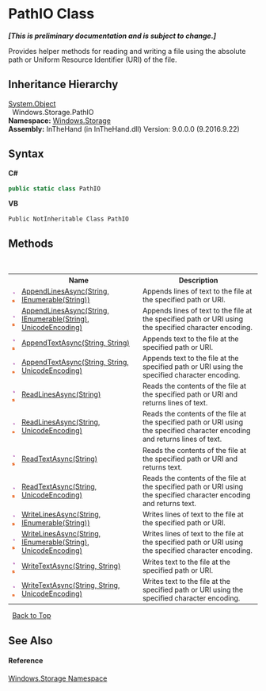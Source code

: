 # PathIO Class
 _**\[This is preliminary documentation and is subject to change.\]**_

Provides helper methods for reading and writing a file using the absolute path or Uniform Resource Identifier (URI) of the file.


## Inheritance Hierarchy
<a href="http://msdn2.microsoft.com/en-us/library/e5kfa45b" target="_blank">System.Object</a><br />&nbsp;&nbsp;Windows.Storage.PathIO<br />
**Namespace:**&nbsp;<a href="N_Windows_Storage">Windows.Storage</a><br />**Assembly:**&nbsp;InTheHand (in InTheHand.dll) Version: 9.0.0.0 (9.2016.9.22)

## Syntax

**C#**<br />
``` C#
public static class PathIO
```

**VB**<br />
``` VB
Public NotInheritable Class PathIO
```


## Methods
&nbsp;<table><tr><th></th><th>Name</th><th>Description</th></tr><tr><td>![Public method](media/pubmethod.gif "Public method")![Static member](media/static.gif "Static member")</td><td><a href="M_Windows_Storage_PathIO_AppendLinesAsync">AppendLinesAsync(String, IEnumerable(String))</a></td><td>
Appends lines of text to the file at the specified path or URI.</td></tr><tr><td>![Public method](media/pubmethod.gif "Public method")![Static member](media/static.gif "Static member")</td><td><a href="M_Windows_Storage_PathIO_AppendLinesAsync_1">AppendLinesAsync(String, IEnumerable(String), UnicodeEncoding)</a></td><td>
Appends lines of text to the file at the specified path or URI using the specified character encoding.</td></tr><tr><td>![Public method](media/pubmethod.gif "Public method")![Static member](media/static.gif "Static member")</td><td><a href="M_Windows_Storage_PathIO_AppendTextAsync">AppendTextAsync(String, String)</a></td><td>
Appends text to the file at the specified path or URI.</td></tr><tr><td>![Public method](media/pubmethod.gif "Public method")![Static member](media/static.gif "Static member")</td><td><a href="M_Windows_Storage_PathIO_AppendTextAsync_1">AppendTextAsync(String, String, UnicodeEncoding)</a></td><td>
Appends text to the file at the specified path or URI using the specified character encoding.</td></tr><tr><td>![Public method](media/pubmethod.gif "Public method")![Static member](media/static.gif "Static member")</td><td><a href="M_Windows_Storage_PathIO_ReadLinesAsync">ReadLinesAsync(String)</a></td><td>
Reads the contents of the file at the specified path or URI and returns lines of text.</td></tr><tr><td>![Public method](media/pubmethod.gif "Public method")![Static member](media/static.gif "Static member")</td><td><a href="M_Windows_Storage_PathIO_ReadLinesAsync_1">ReadLinesAsync(String, UnicodeEncoding)</a></td><td>
Reads the contents of the file at the specified path or URI using the specified character encoding and returns lines of text.</td></tr><tr><td>![Public method](media/pubmethod.gif "Public method")![Static member](media/static.gif "Static member")</td><td><a href="M_Windows_Storage_PathIO_ReadTextAsync">ReadTextAsync(String)</a></td><td>
Reads the contents of the file at the specified path or URI and returns text.</td></tr><tr><td>![Public method](media/pubmethod.gif "Public method")![Static member](media/static.gif "Static member")</td><td><a href="M_Windows_Storage_PathIO_ReadTextAsync_1">ReadTextAsync(String, UnicodeEncoding)</a></td><td>
Reads the contents of the file at the specified path or URI using the specified character encoding and returns text.</td></tr><tr><td>![Public method](media/pubmethod.gif "Public method")![Static member](media/static.gif "Static member")</td><td><a href="M_Windows_Storage_PathIO_WriteLinesAsync">WriteLinesAsync(String, IEnumerable(String))</a></td><td>
Writes lines of text to the file at the specified path or URI.</td></tr><tr><td>![Public method](media/pubmethod.gif "Public method")![Static member](media/static.gif "Static member")</td><td><a href="M_Windows_Storage_PathIO_WriteLinesAsync_1">WriteLinesAsync(String, IEnumerable(String), UnicodeEncoding)</a></td><td>
Writes lines of text to the file at the specified path or URI using the specified character encoding.</td></tr><tr><td>![Public method](media/pubmethod.gif "Public method")![Static member](media/static.gif "Static member")</td><td><a href="M_Windows_Storage_PathIO_WriteTextAsync">WriteTextAsync(String, String)</a></td><td>
Writes text to the file at the specified path or URI.</td></tr><tr><td>![Public method](media/pubmethod.gif "Public method")![Static member](media/static.gif "Static member")</td><td><a href="M_Windows_Storage_PathIO_WriteTextAsync_1">WriteTextAsync(String, String, UnicodeEncoding)</a></td><td>
Writes text to the file at the specified path or URI using the specified character encoding.</td></tr></table>&nbsp;
<a href="#pathio-class">Back to Top</a>

## See Also


#### Reference
<a href="N_Windows_Storage">Windows.Storage Namespace</a><br />